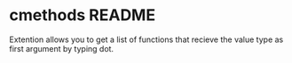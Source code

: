 # cmethods README

Extention allows you to get a list of functions that recieve the value type as first argument by typing dot.
